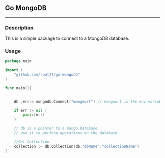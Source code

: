 ## Go MongoDB

---

### Description

This is a simple package to connect to a MongoDB database.

### Usage

```go
package main

import (
    "github.com/root27/go-mongodb"
)

func main(){
     

	db ,err:= mongodb.Connect("mongourl") // mongourl is the env variable name

    if err != nil {
        panic(err)
    }

    // db is a pointer to a mongo.Database
    // use it to perform operations on the database

    //Get Collection
    collection := db.Collection(db,"dbName","collectionName")
}

```

